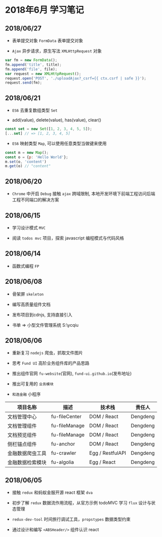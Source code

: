 # 2018年6月 学习笔记

## 2018/06/27

- 表单提交对象 `FormData` 表单提交对象

- `Ajax` 异步请求，原生写法 `XMLHttpRequest` 对象

``` js
var fm = new FormData();
fm.append('title', title);
fm.append('file', file);
var request = new XMLHttpRequest();
request.open('POST', './uploadAjax?_csrf={{ ctx.csrf | safe }}');
request.send(fm);
```

## 2018/06/21

- `ES6` 去重复数组类型 `Set`

- add(value), delete(value), has(value), clear()

```js
const set = new Set([1, 2, 3, 4, 5, 5]);
[...set] // => [1, 2, 3, 4, 5]
```

- `ES6` 映射类型 `Map`, 可以使用任意类型当做键来使用

``` js
const m = new Map();
const o = {p: 'Hello World'};
m.set(o, 'content')
m.get(o) // "content"
```

## 2018/06/20

- `Chrome` 中开启 `Debug` 接触 `ajax` 跨域限制, 本地开发环境下前端工程访问后端工程不同端口的解决方案

## 2018/06/15

- 学习设计模式 `MVC`

- 阅读 `todos mvc` 项目，探索 javascript 编程模式与代码风格

## 2018/06/14

- 函数式编程 `FP`

## 2018/06/08

- 骨架屏 `skeleton`

- 编写高质量组件文档

- 发布项目到cdnjs, 支持直接引入

- 书单 => 小型文件管理系统 S:\ycqiu

## 2018/06/06

- 重新复习 `nodejs` 爬虫，抓取文件图片

- 思考 `Fund UI` 高阶业务组件库的产品思路

- 推出组件官网 `fu-website`(官网), `fund-ui.github.io`(发布地址)

- 推出可复用的 `业务模块`

- `和逸金融` 小程序

| 项目名称 | 描述 | 技术栈 | 责任人 |
| ----- | ------ | ------- | -------- |
| 文档管理中心 | fu-fileCenter | DOM / React | Dengdeng |
| 文档管理组件 | fu-fileManage | DOM / React | Dengdeng |
| 文档预览组件 | fu-fileManage | DOM / React | Dengdeng |
| 侧栏锚点组件 | fu-anchor | DOM / React | Dengdeng |
| 金融数据爬虫工具 | fu-crawler | Egg / RestfulAPI | Dengdeng |
| 金融数据检索模块 | fu-algolia | Egg / React | Dengdeng |

## 2018/06/05

- 接触 `redux` 和蚂蚁金服开源 react 框架 `dva`

- 初步了解 `redux` 数据流作用流程，从官方示例 todoMVC 学习 `flux` 设计与状态管理

- `redux-dev-tool` 时间旅行调试工具，`propstypes` 数据类型约束

- 通过设计和编写 `<ABSHeader/>` 组件认识 react 